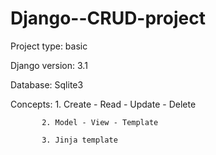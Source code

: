 # Django--CRUD-project


Project type: basic

Django version: 3.1

Database: Sqlite3

Concepts:
           1. Create - Read - Update - Delete
           
           2. Model - View - Template
           
           3. Jinja template

